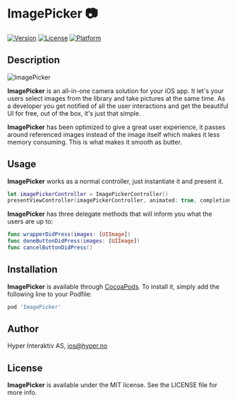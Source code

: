 # ImagePicker :camera:

[![Version](https://img.shields.io/cocoapods/v/ImagePicker.svg?style=flat)](http://cocoadocs.org/docsets/ImagePicker)
[![License](https://img.shields.io/cocoapods/l/ImagePicker.svg?style=flat)](http://cocoadocs.org/docsets/ImagePicker)
[![Platform](https://img.shields.io/cocoapods/p/ImagePicker.svg?style=flat)](http://cocoadocs.org/docsets/ImagePicker)

## Description

![ImagePicker](https://github.com/hyperoslo/ImagePicker/master/Resources/ImagePickerPresentation.png)

**ImagePicker** is an all-in-one camera solution for your iOS app. It let's your users select images from the library and take pictures at the same time. As a developer you get notified of all the user interactions and get the beautiful UI for free, out of the box, it's just that simple.

**ImagePicker** has been optimized to give a great user experience, it passes around referenced images instead of the image itself which makes it less memory consuming. This is what makes it smooth as butter.

## Usage

**ImagePicker** works as a normal controller, just instantiate it and present it.

```swift
let imagePickerController = ImagePickerController()
presentViewController(imagePickerController, animated: true, completion: nil)
```

**ImagePicker** has three delegate methods that will inform you what the users are up to:

```swift
func wrapperDidPress(images: [UIImage])
func doneButtonDidPress(images: [UIImage])
func cancelButtonDidPress()
```

## Installation

**ImagePicker** is available through [CocoaPods](http://cocoapods.org). To install
it, simply add the following line to your Podfile:

```ruby
pod 'ImagePicker'
```

## Author

Hyper Interaktiv AS, ios@hyper.no

## License

**ImagePicker** is available under the MIT license. See the LICENSE file for more info.
